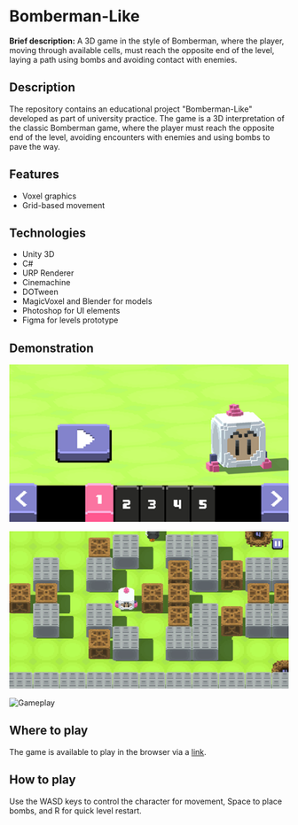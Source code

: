 # Bomberman-Like

**Brief description:** A 3D game in the style of Bomberman, where the player, moving through available cells, must reach the opposite end of the level, laying a path using bombs and avoiding contact with enemies.

## Description

The repository contains an educational project "Bomberman-Like" developed as part of university practice. The game is a 3D interpretation of the classic Bomberman game, where the player must reach the opposite end of the level, avoiding encounters with enemies and using bombs to pave the way.

## Features

- Voxel graphics
- Grid-based movement

## Technologies

- Unity 3D
- C#
- URP Renderer
- Cinemachine
- DOTween
- MagicVoxel and Blender for models
- Photoshop for UI elements
- Figma for levels prototype

## Demonstration

![Menu UI](Demo/menu_demo.png)

![Level](Demo/stage_demo.png)

![Gameplay](Demo/gameplay_demo.gif)

## Where to play

The game is available to play in the browser via a [link](https://oiegator.itch.io/bomberman-lite?secret=wJGhSj5dIpHqfhA0VY9N14XHGt8).

## How to play

Use the WASD keys to control the character for movement, Space to place bombs, and R for quick level restart.
